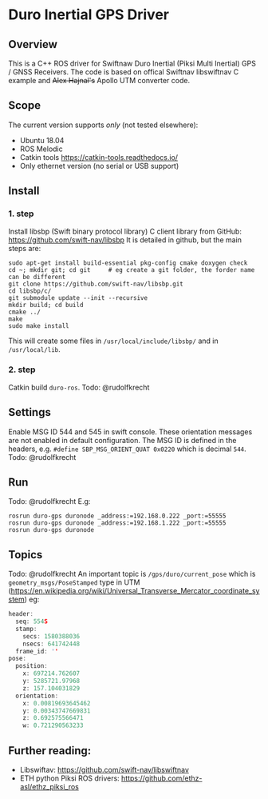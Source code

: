 # Duro Inertial GPS Driver
## Overview

This is a C++ ROS driver for Swiftnaw Duro Inertial (Piksi Multi Inertial) GPS / GNSS Receivers. The code is based on offical Swiftnav libswiftnav C example and <del>Alex Hajnal's</del> Apollo UTM converter code.

## Scope
The current version supports *only* (not tested elsewhere):
- Ubuntu 18.04
- ROS Melodic
- Catkin tools https://catkin-tools.readthedocs.io/
- Only ethernet version (no serial or USB support)

## Install
### 1. step
Install libsbp (Swift binary protocol library) C client library from GitHub: https://github.com/swift-nav/libsbp
It is detailed in github, but the main steps are:
```
sudo apt-get install build-essential pkg-config cmake doxygen check
cd ~; mkdir git; cd git     # eg create a git folder, the forder name can be different
git clone https://github.com/swift-nav/libsbp.git
cd libsbp/c/
git submodule update --init --recursive
mkdir build; cd build
cmake ../
make
sudo make install
```
This will create some files in `/usr/local/include/libsbp/` and in `/usr/local/lib`.

### 2. step
Catkin build `duro-ros`.
Todo: @rudolfkrecht

## Settings 
Enable MSG ID 544 and 545 in swift console. These orientation messages are not enabled in default configuration.
The MSG ID is defined in the headers, e.g. `#define SBP_MSG_ORIENT_QUAT 0x0220` which is decimal `544`.
Todo: @rudolfkrecht

## Run
Todo: @rudolfkrecht
E.g:
```
rosrun duro-gps duronode _address:=192.168.0.222 _port:=55555
rosrun duro-gps duronode _address:=192.168.1.222 _port:=55555
rosrun duro-gps duronode
```

## Topics
Todo: @rudolfkrecht
An important topic is `/gps/duro/current_pose` which is `geometry_msgs/PoseStamped` type in UTM (https://en.wikipedia.org/wiki/Universal_Transverse_Mercator_coordinate_system) eg:

``` c
header: 
  seq: 554S
  stamp: 
    secs: 1580388036
    nsecs: 641742448
  frame_id: ''
pose: 
  position: 
    x: 697214.762607
    y: 5285721.97968
    z: 157.104031829
  orientation: 
    x: 0.00819693645462
    y: 0.00343747669831
    z: 0.692575566471
    w: 0.721290563233

```

## Further reading:
- Libswiftav: https://github.com/swift-nav/libswiftnav
- ETH python Piksi ROS drivers: https://github.com/ethz-asl/ethz_piksi_ros